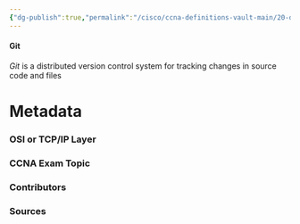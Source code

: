 ```yaml
---
{"dg-publish":true,"permalink":"/cisco/ccna-definitions-vault-main/20-definitions/git/","tags":["defs_ccna"]}
---
```


#### Git
*Git* is a distributed version control system for tracking changes in source code and files

# Metadata
### OSI or TCP/IP Layer

### CCNA Exam Topic

### Contributors

### Sources


